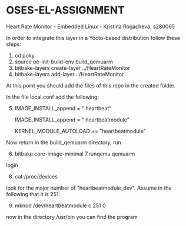 # OSES-EL-ASSIGNMENT
Heart Rate Monitor - Embedded Linux - Kristina Rogacheva, s280065


In order to integrate this layer in a Yocto-based distribution follow these steps:

1. cd poky
2. source oe-init-build-env build_qemuarm
3. bitbake-layers create-layer ../HeartRateMonitor
4. bitbake-layers add-layer ../HeartRateMonitor

At this point you should add the files of this repo in the created folder. 

In the file local.conf add the following:

5. IMAGE_INSTALL_append = " heartbeat"

   IMAGE_INSTALL_append = " heartbeatmodule"
   
   KERNEL_MODULE_AUTOLOAD += "heartbeatmodule"
   
Now return in the build_qemuarm directory, run

6. bitbake core-image-minimal
7.runqemu qemuarm 

login

8. cat /proc/devices 

look for the major number of "heartbeatmodule_dev". Assume in the following that it is 251:

9. mknod /dev/heartbeatmodule c 251 0

now in the directory /usr/bin you can find the program
